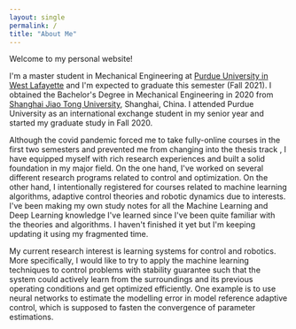 ```yaml
---
layout: single
permalink: /
title: "About Me"
---
```


Welcome to my personal website!

I'm a master student in Mechanical Engineering  at [Purdue University in West Lafayette]() and I'm expected to graduate this semester (Fall 2021). I obtained the Bachelor's Degree in Mechanical Engineering in 2020 from [Shanghai Jiao Tong University](https://en.sjtu.edu.cn/), Shanghai, China. I attended Purdue University as an international exchange student in my senior year and started my graduate study in Fall 2020. 

Although the covid pandemic forced me to take fully-online courses in the first two semesters and prevented me from changing into the thesis track , I have equipped myself with rich research experiences and built a solid foundation in my major field. On the one hand, I've worked on several different research programs related to control and optimization. On the other hand, I intentionally registered for courses related to machine learning algorithms, adaptive control theories and robotic dynamics due to interests.  I've been making my own study notes for all the Machine Learning and Deep Learning knowledge I've learned since I've been quite familiar with the theories and algorithms. I haven't finished it yet but I'm keeping updating it using my fragmented time.

My current research interest is learning systems for control and robotics. More specifically, I would like to try to apply the machine learning techniques to control problems with stability guarantee such that the system could actively learn from the surroundings and its previous operating conditions and get optimized efficiently.  One example is to use neural networks to estimate the modelling error in model reference adaptive control, which is supposed to fasten the convergence of parameter estimations.
